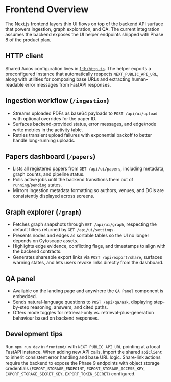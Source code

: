 # Frontend Overview

The Next.js frontend layers thin UI flows on top of the backend API surface that powers ingestion, graph exploration, and QA. The current integration assumes the backend exposes the UI helper endpoints shipped with Phase 8 of the product plan.

## HTTP client

Shared Axios configuration lives in [`lib/http.ts`](./lib/http.ts). The helper exports a preconfigured instance that automatically respects `NEXT_PUBLIC_API_URL`, along with utilities for composing base URLs and extracting human-readable error messages from FastAPI responses.

## Ingestion workflow (`/ingestion`)

* Streams uploaded PDFs as base64 payloads to `POST /api/ui/upload` with optional overrides for the paper ID.
* Surfaces backend-provided status, error messages, and edge/node write metrics in the activity table.
* Retries transient upload failures with exponential backoff to better handle long-running uploads.

## Papers dashboard (`/papers`)

* Lists all registered papers from `GET /api/ui/papers`, including metadata, graph counts, and pipeline status.
* Polls active jobs until the backend transitions them out of `running`/`pending` states.
* Mirrors ingestion metadata formatting so authors, venues, and DOIs are consistently displayed across screens.

## Graph explorer (`/graph`)

* Fetches graph snapshots through `GET /api/ui/graph`, respecting the default filters returned by `GET /api/ui/settings`.
* Presents nodes and edges as sortable tables so the UI no longer depends on Cytoscape assets.
* Highlights edge evidence, conflicting flags, and timestamps to align with the backend contracts.
* Generates shareable export links via `POST /api/export/share`, surfaces warning states, and lets users revoke links directly from the dashboard.

## QA panel

* Available on the landing page and anywhere the `QA Panel` component is embedded.
* Sends natural-language questions to `POST /api/qa/ask`, displaying step-by-step reasoning, answers, and cited paths.
* Offers mode toggles for retrieval-only vs. retrieval-plus-generation behaviour based on backend responses.

## Development tips

Run `npm run dev` in `frontend/` with `NEXT_PUBLIC_API_URL` pointing at a local FastAPI instance. When adding new API calls, import the shared `apiClient` to inherit consistent error handling and base URL logic. Share-link actions require the backend to expose the Phase 9 endpoints with object storage credentials (`EXPORT_STORAGE_ENDPOINT`, `EXPORT_STORAGE_ACCESS_KEY`, `EXPORT_STORAGE_SECRET_KEY`, `EXPORT_TOKEN_SECRET`) configured.
